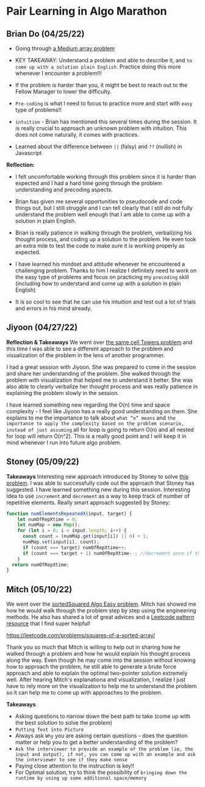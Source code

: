# Pair Learning in Algo Marathon 

## Brian Do (04/25/22)
- Going through [a Medium array problem](https://github.com/ngl4/formation_journey/blob/main/AlgoMarathon/Arrays/PairLearning/cellTowerswBrian.js)
- KEY TAKEAWAY: Understand a problem and able to describe it, and `to come up with a solution plain English`. Practice doing this more whenever I encounter a problem!!! 

- If the problem is harder than you, it might be best to reach out to the Fellow Manager to lower the difficulty. 

- `Pre-coding` is what I need to focus to practice more and start with `easy` type of problems!! 

- `intuition` - Brian has mentioned this several times during the session. It is really crucial to approach an unknown problem with intuition. This does not come naturally, it comes with practices. 

- Learned about the difference between `||` (falsy) and `??` (nullish) in Javascript 

**Reflection:** 

- I felt uncomfortable working through this problem since it is harder than expected and I had a hard time going through the problem understanding and precoding aspects. 

- Brian has given me several opportunities to pseudocode and code things out, but I still struggle and I can tell clearly that I still do not fully understand the problem well enough that I am able to come up with a solution in plain English. 

- Brian is really patience in walking through the problem, verbalizing his thought process, and coding up a solution to the problem. He even took an extra mile to test the code to make sure it is working properly as expected. 

- I have learned his mindset and attitude whenever he encountered a challenging problem. Thanks to him I realize I definitely need to work on the easy type of problems and focus on practicing my `precoding` skill (including how to understand and come up with a solution in plain English)

- It is so cool to see that he can use his intuition and test out a lot of trials and errors in his mind already. 

## Jiyoon (04/27/22)

**Reflection & Takeaways**
We went over [the same cell Towers problem](https://github.com/ngl4/formation_journey/blob/main/AlgoMarathon/Arrays/PairLearning/cellTowerswJiyoon.py) and this time I was able to see a different approach to the problem and visualization of the problem in the lens of another programmer. 

I had a great session with Jiyoon. She was prepared to come in the session and share her understanding of the problem. She walked through the problem with visualization that helped me to understand it better. She was also able to clearly verbalize her thought process and was really patience in explaining the problem slowly in the session. 

I have learned something new regarding the O(n) time and space complexity - I feel like Jiyoon has a really good understanding on them. She explains to me the importance to talk about `what “n” means` and `the importance to apply the complexity based on the problem scenario, instead of just assuming` all for loop is going to return O(n) and all nested for loop will return O(n^2). This is a really good point and I will keep it in mind whenever I run into future algo problem. 

## Stoney (05/09/22)

**Takeaways**
Interesting new approach introduced by Stoney to solve [this problem](https://github.com/ngl4/formation_journey/blob/main/AlgoMarathon/Arrays/PairLearning/repeatedXElemswStoney.js). I was able to successfully code out the approach that Stoney has suggested. I have learned something new during this session. Interesting idea to use `increment` and `decrement` as a way to keep track of number of repetitive elements. Really smart approach suggested by Stoney: 

```js
function numElementsRepeatedX(input, target) {
    let numOfRepXtime = 0;
    let numMap = new Map(); 
    for (let i = 0; i < input.length; i++) {
      const count = (numMap.get(input[i]) || 0) + 1; 
      numMap.set(input[i], count); 
      if (count === target) numOfRepXtime++;
      if (count === target + 1) numOfRepXtime--; //decrement once if the value is found to have repeated more than the target time, benefit: it will not keep decrementing if the count is still incrementing of a particular value 
    }
  return numOfRepXtime;  
}
```

## Mitch (05/10/22)

We went over the [sortedSquared Algo Easy problem](https://github.com/ngl4/formation_journey/blob/main/AlgoMarathon/Arrays/PairLearning/sortedSquaredwMitch.js). Mitch has showed me how he would walk through the problem step by step using the engineering methods. He also has shared a lot of great advices and a [Leetcode pattern resource](https://seanprashad.com/leetcode-patterns/) that I find super helpful! 

https://leetcode.com/problems/squares-of-a-sorted-array/ 

Thank you so much that Mitch is willing to help out in sharing how he walked through a problem and how he would explain his thought process along the way. Even though he may come into the session without knowing how to approach the problem, he still able to generate a brute force approach and able to explain the optimal two-pointer solution extremely well. After hearing Mitch's explanationa and visualization, I realize I just have to rely more on the visualization to help me to understand the problem so it can help me to come up with approaches to the problem. 

**Takeaways**
- Asking questions to narrow down the best path to take (come up with the best solution to solve the problem)
- `Putting Text into Picture`
- Always ask `Why` you are asking certain questions - does the question matter or help you to get a better understanding of the problem?
- `Ask the interviewer to provide an example of the problem (ie, the input and output), if not, you can come up with an example and ask the interviewer to see if they make sense`
- Paying close attention to the instruction is key!! 
- For Optimal solution, try to think the possibility of `bringing down the runtime by using up some additional space/memory`


